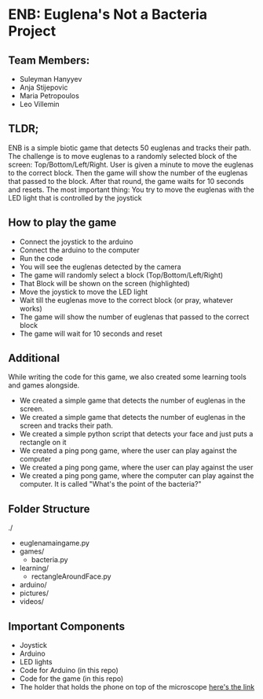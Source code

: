# ENB: Euglena's Not a Bacteria Project

## Team Members:
- Suleyman Hanyyev
- Anja Stijepovic
- Maria Petropoulos
- Leo Villemin

## TLDR;
ENB is a simple biotic game that detects 50 euglenas and tracks their path. The challenge is to move euglenas to a randomly selected block of the screen:
Top/Bottom/Left/Right.
User is given a minute to move the euglenas to the correct block.
Then the game will show the number of the euglenas that passed to the block.
After that round, the game waits for 10 seconds and resets.
The most important thing: You try to move the euglenas with the LED light that is controlled by the joystick

## How to play the game
- Connect the joystick to the arduino
- Connect the arduino to the computer
- Run the code
- You will see the euglenas detected by the camera
- The game will randomly select a block (Top/Bottom/Left/Right)
- That Block will be shown on the screen (highlighted)
- Move the joystick to move the LED light
- Wait till the euglenas move to the correct block (or pray, whatever works)
- The game will show the number of euglenas that passed to the correct block
- The game will wait for 10 seconds and reset

## Additional
While writing the code for this game, we also created some learning tools and games alongside.
- We created a simple game that detects the number of euglenas in the screen.
- We created a simple game that detects the number of euglenas in the screen and tracks their path.
- We created a simple python script that detects your face and just puts a rectangle on it
- We created a ping pong game, where the user can play against the computer
- We created a ping pong game, where the user can play against the user
- We created a ping pong game, where the computer can play against the computer. It is called "What's the point of the bacteria?"

## Folder Structure
./
 - euglenamaingame.py
 - games/
    - bacteria.py
 - learning/
    - rectangleAroundFace.py
 - arduino/
 - pictures/
 - videos/

## Important Components
- Joystick
- Arduino
- LED lights
- Code for Arduino (in this repo)
- Code for the game (in this repo)
- The holder that holds the phone on top of the microscope [here's the link](https://www.thingiverse.com/thing:3384088)
